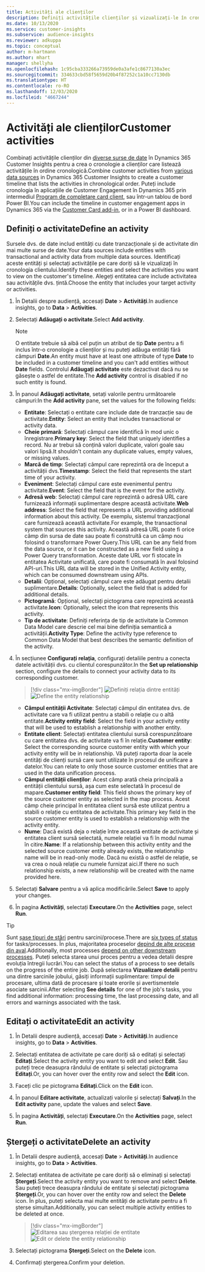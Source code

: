 ```yaml
---
title: Activități ale clienților
description: Definiți activitățile clienților și vizualizați-le în cronologia clienților.
ms.date: 10/13/2020
ms.service: customer-insights
ms.subservice: audience-insights
ms.reviewer: adkuppa
ms.topic: conceptual
author: m-hartmann
ms.author: mhart
manager: shellyha
ms.openlocfilehash: 1c95cba333266a73959de0a3afe1c8677130a3ec
ms.sourcegitcommit: 334633cbd58f5659d20b4f87252c1a10cc7130db
ms.translationtype: HT
ms.contentlocale: ro-RO
ms.lasthandoff: 12/03/2020
ms.locfileid: "4667244"
---
```

# <a name="customer-activities"></a><span data-ttu-id="1234e-103">Activități ale clienților</span><span class="sxs-lookup"><span data-stu-id="1234e-103">Customer activities</span></span>

<span data-ttu-id="1234e-104">Combinați activitățile clienților din [diverse surse de date](data-sources.md) în Dynamics 365 Customer Insights pentru a crea o cronologie a clienților care listează activitățile în ordine cronologică.</span><span class="sxs-lookup"><span data-stu-id="1234e-104">Combine customer activities from [various data sources](data-sources.md) in Dynamics 365 Customer Insights to create a customer timeline that lists the activities in chronological order.</span></span> <span data-ttu-id="1234e-105">Puteți include cronologia în aplicațiile de Customer Engagement în Dynamics 365 prin intermediul [Program de completare card client](customer-card-add-in.md), sau într-un tablou de bord Power BI.</span><span class="sxs-lookup"><span data-stu-id="1234e-105">You can include the timeline in customer engagement apps in Dynamics 365 via the [Customer Card add-in](customer-card-add-in.md), or in a Power BI dashboard.</span></span>

## <a name="define-an-activity"></a><span data-ttu-id="1234e-106">Definiți o activitate</span><span class="sxs-lookup"><span data-stu-id="1234e-106">Define an activity</span></span>

<span data-ttu-id="1234e-107">Sursele dvs. de date includ entități cu date tranzacționale și de activitate din mai multe surse de date.</span><span class="sxs-lookup"><span data-stu-id="1234e-107">Your data sources include entities with transactional and activity data from multiple data sources.</span></span> <span data-ttu-id="1234e-108">Identificați aceste entități și selectați activitățile pe care doriți să le vizualizați în cronologia clientului.</span><span class="sxs-lookup"><span data-stu-id="1234e-108">Identify these entities and select the activities you want to view on the customer's timeline.</span></span> <span data-ttu-id="1234e-109">Alegeți entitatea care include activitatea sau activitățile dvs. țintă.</span><span class="sxs-lookup"><span data-stu-id="1234e-109">Choose the entity that includes your target activity or activities.</span></span>

1. <span data-ttu-id="1234e-110">În Detalii despre audiență, accesați **Date** > **Activități**.</span><span class="sxs-lookup"><span data-stu-id="1234e-110">In audience insights, go to **Data** > **Activities**.</span></span>

1. <span data-ttu-id="1234e-111">Selectați **Adăugați o activitate**.</span><span class="sxs-lookup"><span data-stu-id="1234e-111">Select **Add activity**.</span></span>

   > [!NOTE]
   > <span data-ttu-id="1234e-112">O entitate trebuie să aibă cel puțin un atribut de tip **Date** pentru a fi inclus într-o cronologie a clienților și nu puteți adăuga entități fără câmpuri **Date**.</span><span class="sxs-lookup"><span data-stu-id="1234e-112">An entity must have at least one attribute of type **Date** to be included in a customer timeline and you can't add entities without **Date** fields.</span></span> <span data-ttu-id="1234e-113">Controlul **Adăugați activitate** este dezactivat dacă nu se găsește o astfel de entitate.</span><span class="sxs-lookup"><span data-stu-id="1234e-113">The **Add activity** control is disabled if no such entity is found.</span></span>

1. <span data-ttu-id="1234e-114">În panoul **Adăugați activitate**, setați valorile pentru următoarele câmpuri:</span><span class="sxs-lookup"><span data-stu-id="1234e-114">In the **Add activity** pane, set the values for the following fields:</span></span>

   - <span data-ttu-id="1234e-115">**Entitate**: Selectați o entitate care include date de tranzacție sau de activitate.</span><span class="sxs-lookup"><span data-stu-id="1234e-115">**Entity**: Select an entity that includes transactional or activity data.</span></span>
   - <span data-ttu-id="1234e-116">**Cheie primară**: Selectați câmpul care identifică în mod unic o înregistrare.</span><span class="sxs-lookup"><span data-stu-id="1234e-116">**Primary key**: Select the field that uniquely identifies a record.</span></span> <span data-ttu-id="1234e-117">Nu ar trebui să conțină valori duplicate, valori goale sau valori lipsă.</span><span class="sxs-lookup"><span data-stu-id="1234e-117">It shouldn't contain any duplicate values, empty values, or missing values.</span></span>
   - <span data-ttu-id="1234e-118">**Marcă de timp**: Selectați câmpul care reprezintă ora de început a activității dvs.</span><span class="sxs-lookup"><span data-stu-id="1234e-118">**Timestamp**: Select the field that represents the start time of your activity.</span></span>
   - <span data-ttu-id="1234e-119">**Eveniment**: Selectați câmpul care este evenimentul pentru activitate.</span><span class="sxs-lookup"><span data-stu-id="1234e-119">**Event**: Select the field that is the event for the activity.</span></span>
   - <span data-ttu-id="1234e-120">**Adresă web**: Selectați câmpul care reprezintă o adresă URL care furnizează informații suplimentare despre această activitate.</span><span class="sxs-lookup"><span data-stu-id="1234e-120">**Web address**: Select the field that represents a URL providing additional information about this activity.</span></span> <span data-ttu-id="1234e-121">De exemplu, sistemul tranzacțional care furnizează această activitate.</span><span class="sxs-lookup"><span data-stu-id="1234e-121">For example, the transactional system that sources this activity.</span></span> <span data-ttu-id="1234e-122">Această adresă URL poate fi orice câmp din sursa de date sau poate fi construită ca un câmp nou folosind o transformare Power Query.</span><span class="sxs-lookup"><span data-stu-id="1234e-122">This URL can be any field from the data source, or it can be constructed as a new field using a Power Query transformation.</span></span> <span data-ttu-id="1234e-123">Aceste date URL vor fi stocate în entitatea Activitate unificată, care poate fi consumată în aval folosind API-uri.</span><span class="sxs-lookup"><span data-stu-id="1234e-123">This URL data will be stored in the Unified Activity entity, which can be consumed downstream using APIs.</span></span>
   - <span data-ttu-id="1234e-124">**Detalii**: Opțional, selectați câmpul care este adăugat pentru detalii suplimentare.</span><span class="sxs-lookup"><span data-stu-id="1234e-124">**Details**: Optionally, select the field that is added for additional details.</span></span>
   - <span data-ttu-id="1234e-125">**Pictogramă**: Opțional, selectați pictograma care reprezintă această activitate.</span><span class="sxs-lookup"><span data-stu-id="1234e-125">**Icon**: Optionally, select the icon that represents this activity.</span></span>
   - <span data-ttu-id="1234e-126">**Tip de activitate**: Definiți referința de tip de activitate la Common Data Model care descrie cel mai bine definiția semantică a activității.</span><span class="sxs-lookup"><span data-stu-id="1234e-126">**Activity Type**: Define the activity type reference to Common Data Model that best describes the semantic definition of the activity.</span></span>

1. <span data-ttu-id="1234e-127">În secțiunee **Configurați relația**, configurați detaliile pentru a conecta datele activității dvs. cu clientul corespunzător.</span><span class="sxs-lookup"><span data-stu-id="1234e-127">In the **Set up relationship** section, configure the details to connect your activity data to its corresponding customer.</span></span>

   > [!div class="mx-imgBorder"]
   > <span data-ttu-id="1234e-128">![Definiți relația dintre entități](media/activities-entities-define.png "Definiți relația dintre entități")</span><span class="sxs-lookup"><span data-stu-id="1234e-128">![Define the entity relationship](media/activities-entities-define.png "Define the entity relationship")</span></span>

    - <span data-ttu-id="1234e-129">**Câmpul entității Activitate**: Selectați câmpul din entitatea dvs. de activitate care va fi utilizat pentru a stabili o relație cu o altă entitate.</span><span class="sxs-lookup"><span data-stu-id="1234e-129">**Activity entity field**: Select the field in your activity entity that will be used to establish a relationship with another entity.</span></span>
    - <span data-ttu-id="1234e-130">**Entitate client**: Selectați entitatea clientului sursă corespunzătoare cu care entitatea dvs. de activitate va fi în relație.</span><span class="sxs-lookup"><span data-stu-id="1234e-130">**Customer entity**: Select the corresponding source customer entity with which your activity entity will be in relationship.</span></span> <span data-ttu-id="1234e-131">Vă puteți raporta doar la acele entități de clienți sursă care sunt utilizate în procesul de unificare a datelor.</span><span class="sxs-lookup"><span data-stu-id="1234e-131">You can relate to only those source customer entities that are used in the data unification process.</span></span>
    - <span data-ttu-id="1234e-132">**Câmpul entității clienților**: Acest câmp arată cheia principală a entității clientului sursă, așa cum este selectată în procesul de mapare.</span><span class="sxs-lookup"><span data-stu-id="1234e-132">**Customer entity field**: This field shows the primary key of the source customer entity as selected in the map process.</span></span> <span data-ttu-id="1234e-133">Acest câmp cheie principal în entitatea client sursă este utilizat pentru a stabili o relație cu entitatea de activitate.</span><span class="sxs-lookup"><span data-stu-id="1234e-133">This primary key field in the source customer entity is used to establish a relationship with the activity entity.</span></span>
    - <span data-ttu-id="1234e-134">**Nume**: Dacă există deja o relație între această entitate de activitate și entitatea client sursă selectată, numele relației va fi în modul numai în citire.</span><span class="sxs-lookup"><span data-stu-id="1234e-134">**Name**: If a relationship between this activity entity and the selected source customer entity already exists, the relationship name will be in read-only mode.</span></span> <span data-ttu-id="1234e-135">Dacă nu există o astfel de relație, se va crea o nouă relație cu numele furnizat aici.</span><span class="sxs-lookup"><span data-stu-id="1234e-135">If there no such relationship exists, a new relationship will be created with the name provided here.</span></span>

1. <span data-ttu-id="1234e-136">Selectați **Salvare** pentru a vă aplica modificările.</span><span class="sxs-lookup"><span data-stu-id="1234e-136">Select **Save** to apply your changes.</span></span>

1. <span data-ttu-id="1234e-137">În pagina **Activități**, selectați **Executare**.</span><span class="sxs-lookup"><span data-stu-id="1234e-137">On the **Activities** page, select **Run**.</span></span>

> [!TIP]
> <span data-ttu-id="1234e-138">Sunt [șase tipuri de stări](system.md#status-types) pentru sarcini/procese.</span><span class="sxs-lookup"><span data-stu-id="1234e-138">There are [six types of status](system.md#status-types) for tasks/processes.</span></span> <span data-ttu-id="1234e-139">În plus, majoritatea proceselor [depind de alte procese din aval](system.md#refresh-policies).</span><span class="sxs-lookup"><span data-stu-id="1234e-139">Additionally, most processes [depend on other downstream processes](system.md#refresh-policies).</span></span> <span data-ttu-id="1234e-140">Puteți selecta starea unui proces pentru a vedea detalii despre evoluția întregii lucrări.</span><span class="sxs-lookup"><span data-stu-id="1234e-140">You can select the status of a process to see details on the progress of the entire job.</span></span> <span data-ttu-id="1234e-141">După selectarea **Vizualizare detalii** pentru una dintre sarcinile jobului, găsiți informații suplimentare: timpul de procesare, ultima dată de procesare și toate erorile și avertismentele asociate sarcinii.</span><span class="sxs-lookup"><span data-stu-id="1234e-141">After selecting **See details** for one of the job's tasks, you find additional information: processing time, the last processing date, and all errors and warnings associated with the task.</span></span>

## <a name="edit-an-activity"></a><span data-ttu-id="1234e-142">Editați o activitate</span><span class="sxs-lookup"><span data-stu-id="1234e-142">Edit an activity</span></span>

1. <span data-ttu-id="1234e-143">În Detalii despre audiență, accesați **Date** > **Activități**.</span><span class="sxs-lookup"><span data-stu-id="1234e-143">In audience insights, go to **Data** > **Activities**.</span></span>

2. <span data-ttu-id="1234e-144">Selectați entitatea de activitate pe care doriți să o editați și selectați **Editați**.</span><span class="sxs-lookup"><span data-stu-id="1234e-144">Select the activity entity you want to edit and select **Edit**.</span></span> <span data-ttu-id="1234e-145">Sau puteți trece deasupra rândului de entitate și selectați pictograma **Editați**.</span><span class="sxs-lookup"><span data-stu-id="1234e-145">Or, you can hover over the entity row and select the **Edit** icon.</span></span>

3. <span data-ttu-id="1234e-146">Faceți clic pe pictograma **Editați**.</span><span class="sxs-lookup"><span data-stu-id="1234e-146">Click on the **Edit** icon.</span></span>

4. <span data-ttu-id="1234e-147">În panoul **Editare activitate**, actualizați valorile și selectați **Salvați**.</span><span class="sxs-lookup"><span data-stu-id="1234e-147">In the **Edit activity** pane, update the values and select **Save**.</span></span>

5. <span data-ttu-id="1234e-148">În pagina **Activități**, selectați **Executare**.</span><span class="sxs-lookup"><span data-stu-id="1234e-148">On the **Activities** page, select **Run**.</span></span>

## <a name="delete-an-activity"></a><span data-ttu-id="1234e-149">Ștergeți o activitate</span><span class="sxs-lookup"><span data-stu-id="1234e-149">Delete an activity</span></span>

1. <span data-ttu-id="1234e-150">În Detalii despre audiență, accesați **Date** > **Activități**.</span><span class="sxs-lookup"><span data-stu-id="1234e-150">In audience insights, go to **Data** > **Activities**.</span></span>

2. <span data-ttu-id="1234e-151">Selectați entitatea de activitate pe care doriți să o eliminați și selectați **Ștergeți**.</span><span class="sxs-lookup"><span data-stu-id="1234e-151">Select the activity entity you want to remove and select **Delete**.</span></span> <span data-ttu-id="1234e-152">Sau puteți trece deasupra rândului de entitate și selectați pictograma **Ștergeți**.</span><span class="sxs-lookup"><span data-stu-id="1234e-152">Or, you can hover over the entity row and select the **Delete** icon.</span></span> <span data-ttu-id="1234e-153">În plus, puteți selecta mai multe entități de activitate pentru a fi șterse simultan.</span><span class="sxs-lookup"><span data-stu-id="1234e-153">Additionally, you can select multiple activity entities to be deleted at once.</span></span>
   > [!div class="mx-imgBorder"]
   > <span data-ttu-id="1234e-154">![Editarea sau ștergerea relației de entitate](media/activities-entities-edit-delete.png "Editarea sau ștergerea relației de entitate")</span><span class="sxs-lookup"><span data-stu-id="1234e-154">![Edit or delete the entity relationship](media/activities-entities-edit-delete.png "Edit or delete the entity relationship")</span></span>

3. <span data-ttu-id="1234e-155">Selectați pictograma **Ștergeți**.</span><span class="sxs-lookup"><span data-stu-id="1234e-155">Select on the **Delete** icon.</span></span>

4. <span data-ttu-id="1234e-156">Confirmați ștergerea.</span><span class="sxs-lookup"><span data-stu-id="1234e-156">Confirm your deletion.</span></span>
